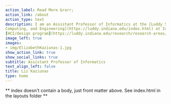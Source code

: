 ```yaml
---
action_label: Read More &rarr;
action_link: /about
action_type: text
description: I am an Assistant Professor of Informatics at the [Luddy School of Informatics,
Computing, and Engineering](https://luddy.indiana.edu/index.html) at Indiana University Bloomington, where I teach in the
[HCI/design program](https://luddy.indiana.edu/research/research-areas/hci-luddy.html)
image_left: true
images:
- img/ElizabethKaziunas-1.jpg
show_action_link: true
show_social_links: true
subtitle: Assistant Professor of Informatics
text_align_left: false
title: Liz Kaziunas
type: home
---
```


** index doesn't contain a body, just front matter above.
See index.html in the layouts folder **
